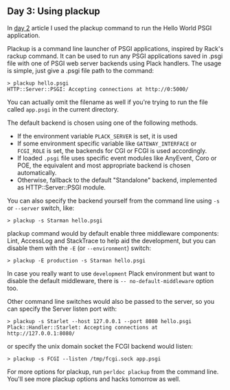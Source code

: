 ## Day 3: Using plackup

In [day 2](http://advent.plackperl.org/2009/12/day-2-hello-world.html) article I used the plackup command to run the Hello World PSGI application. 

Plackup is a command line launcher of PSGI applications, inspired by Rack's rackup command. It can be used to run any PSGI applications saved in .psgi file with one of PSGI web server backends using Plack handlers. The usage is simple, just give a .psgi file path to the command:

    > plackup hello.psgi
    HTTP::Server::PSGI: Accepting connections at http://0:5000/

You can actually omit the filename as well if you're trying to run the file called `app.psgi` in the current directory.

The default backend is chosen using one of the following methods.

* If the environment variable `PLACK_SERVER` is set, it is used
* If some environment specific variable like `GATEWAY_INTERFACE` or `FCGI_ROLE` is set, the backends for CGI or FCGI is used accordingly.
* If loaded `.psgi` file uses specific event modules like AnyEvent, Coro or POE, the equivalent and most appropriate backend is chosen automatically.
* Otherwise, fallback to the default "Standalone" backend, implemented as HTTP::Server::PSGI module.

You can also specify the backend yourself from the command line using `-s` or `--server` switch, like:

    > plackup -s Starman hello.psgi

plackup command would by default enable three middleware components: Lint, AccessLog and StackTrace to help aid the development, but you can disable them with the `-E` (or `--environment`) switch:

    > plackup -E production -s Starman hello.psgi

In case you really want to use `development` Plack environment but want to disable the default middleware, there is `--
no-default-middleware` option too.

Other command line switches would also be passed to the server, so you can specify the Server listen port with:

    > plackup -s Starlet --host 127.0.0.1 --port 8080 hello.psgi
    Plack::Handler::Starlet: Accepting connections at http://127.0.0.1:8080/

or specify the unix domain socket the FCGI backend would listen:

    > plackup -s FCGI --listen /tmp/fcgi.sock app.psgi

For more options for plackup, run `perldoc plackup` from the command line. You'll see more plackup options and hacks tomorrow as well.
